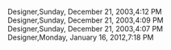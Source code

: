 ﻿Designer,Sunday, December 21, 2003,4:12 PM  Designer,Sunday, December 21, 2003,4:09 PM  Designer,Sunday, December 21, 2003,4:07 PM  Designer,Monday, January 16, 2012,7:18 PM